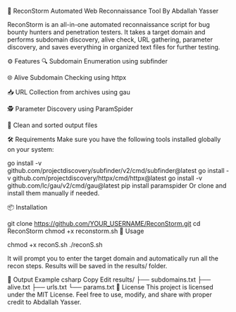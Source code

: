🚀 ReconStorm
Automated Web Reconnaissance Tool
By Abdallah Yasser

ReconStorm is an all-in-one automated reconnaissance script for bug bounty hunters and penetration testers. It takes a target domain and performs subdomain discovery, alive check, URL gathering, parameter discovery, and saves everything in organized text files for further testing.

⚙️ Features
🔍 Subdomain Enumeration using subfinder

🌐 Alive Subdomain Checking using httpx

📥 URL Collection from archives using gau

🕵️ Parameter Discovery using ParamSpider

📄 Clean and sorted output files

🛠 Requirements
Make sure you have the following tools installed globally on your system:

go install -v github.com/projectdiscovery/subfinder/v2/cmd/subfinder@latest
go install -v github.com/projectdiscovery/httpx/cmd/httpx@latest
go install -v github.com/lc/gau/v2/cmd/gau@latest
pip install paramspider
Or clone and install them manually if needed.

📦 Installation

git clone https://github.com/YOUR_USERNAME/ReconStorm.git
cd ReconStorm
chmod +x reconstorm.sh
🚀 Usage

chmod +x reconS.sh
./reconS.sh

It will prompt you to enter the target domain and automatically run all the recon steps.
Results will be saved in the results/ folder.

📁 Output Example
csharp
Copy
Edit
results/
├── subdomains.txt
├── alive.txt
├── urls.txt
└── params.txt
📝 License
This project is licensed under the MIT License.
Feel free to use, modify, and share with proper credit to Abdallah Yasser.

